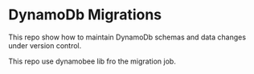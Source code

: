 # DynamoDb Migrations

This repo show how to maintain DynamoDb schemas and data changes under version control.

This repo use dynamobee lib fro the migration job.